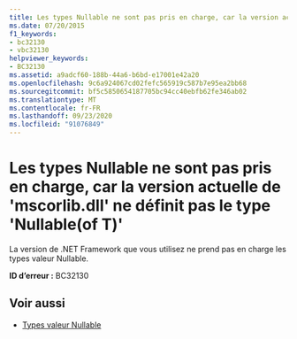 ```yaml
---
title: Les types Nullable ne sont pas pris en charge, car la version actuelle de 'mscorlib.dll' ne définit pas le type 'Nullable(of T)'
ms.date: 07/20/2015
f1_keywords:
- bc32130
- vbc32130
helpviewer_keywords:
- BC32130
ms.assetid: a9adcf60-188b-44a6-b6bd-e17001e42a20
ms.openlocfilehash: 9c6a924067cd02fefc565919c587b7e95ea2bb68
ms.sourcegitcommit: bf5c5850654187705bc94cc40ebfb62fe346ab02
ms.translationtype: MT
ms.contentlocale: fr-FR
ms.lasthandoff: 09/23/2020
ms.locfileid: "91076849"
---
```

# <a name="nullable-types-are-not-supported-because-the-current-version-of-mscorlibdll-does-not-define-the-type-nullableof-t"></a>Les types Nullable ne sont pas pris en charge, car la version actuelle de 'mscorlib.dll' ne définit pas le type 'Nullable(of T)'

La version de .NET Framework que vous utilisez ne prend pas en charge les types valeur Nullable.  
  
 **ID d’erreur :** BC32130  
  
## <a name="see-also"></a>Voir aussi

- [Types valeur Nullable](../programming-guide/language-features/data-types/nullable-value-types.md)
